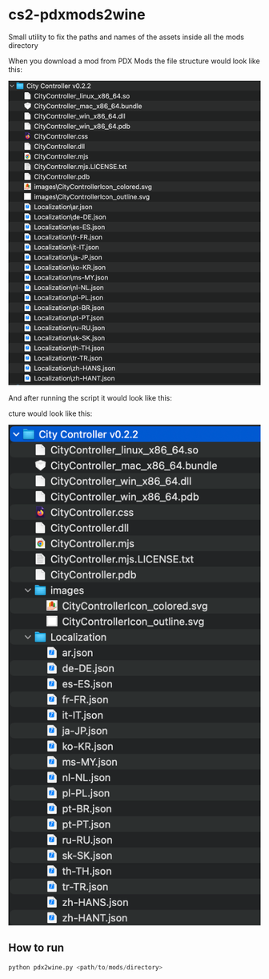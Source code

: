 # cs2-pdxmods2wine
Small utility to fix the paths and names of the assets inside all the mods directory

When you download a mod from PDX Mods the file structure would look like this:

![mod_file_structure](images/downloaded_mod.png)

And after running the script it would look like this:

cture would look like this:

![after_running_script](images/after_mod.png)

## How to run
``` python
python pdx2wine.py <path/to/mods/directory>
```